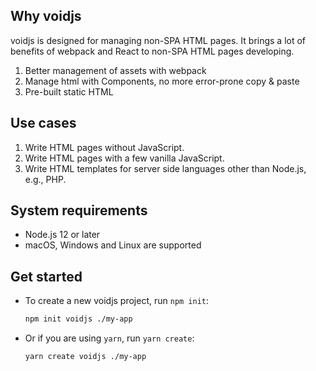 ## Why voidjs

voidjs is designed for managing non-SPA HTML pages. It brings a lot of benefits of webpack and React to non-SPA HTML pages developing.

1. Better management of assets with webpack
2. Manage html with Components, no more error-prone copy & paste
3. Pre-built static HTML

## Use cases

1. Write HTML pages without JavaScript.
2. Write HTML pages with a few vanilla JavaScript.
3. Write HTML templates for server side languages other than Node.js, e.g., PHP.

## System requirements

- Node.js 12 or later
- macOS, Windows and Linux are supported

## Get started

- To create a new voidjs project, run `npm init`:
  ```bash
  npm init voidjs ./my-app
  ```
- Or if you are using `yarn`, run `yarn create`:
  ```bash
  yarn create voidjs ./my-app
  ```
